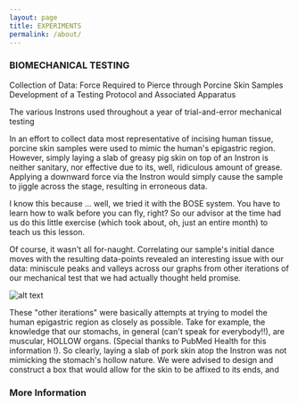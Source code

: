 ```yaml
---
layout: page
title: EXPERIMENTS
permalink: /about/
---
```


### BIOMECHANICAL TESTING
Collection of Data: Force Required to Pierce through Porcine Skin Samples 
Development of a Testing Protocol and Associated Apparatus


The various Instrons used throughout a year of trial-and-error mechanical testing

In an effort to collect data most representative of incising human tissue, porcine skin samples were used to mimic the human's epigastric region. However, simply laying a slab of greasy pig skin on top of an Instron is neither sanitary, nor effective due to its, well, ridiculous amount of grease. Applying a downward force via the Instron would simply cause the sample to jiggle across the stage, resulting in erroneous data. 

I know this because ... well, we tried it with the BOSE system. You have to learn how to walk before you can fly, right? So our advisor at the time had us do this little exercise (which took about, oh, just an entire month) to teach us this lesson. 

Of course, it wasn't all for-naught. Correlating our sample's initial dance moves with the resulting data-points revealed an interesting issue with our data: miniscule peaks and valleys across our graphs from other iterations of our mechanical test that we had actually thought held promise. 

![alt text](http://mishi-01.github.io/images/fig1.PNG)

These "other iterations" were basically attempts at trying to model the human epigastric region as closely as possible. Take for example, the knowledge that our stomachs, in general (can't speak for everybody!!), are muscular, HOLLOW organs. (Special thanks to PubMed Health for this information !). So clearly, laying a slab of pork skin atop the Instron was not mimicking the stomach's hollow nature. We were advised to design and construct a box that would allow for the skin to be affixed to its ends, and 




### More Information



